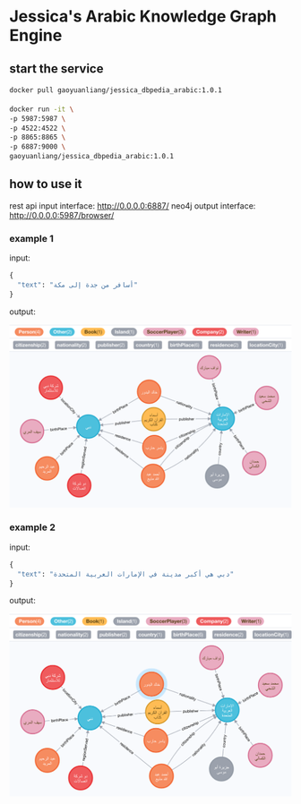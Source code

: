 # Jessica's Arabic Knowledge Graph Engine

## start the service

```bash
docker pull gaoyuanliang/jessica_dbpedia_arabic:1.0.1

docker run -it \
-p 5987:5987 \
-p 4522:4522 \
-p 8865:8865 \
-p 6887:9000 \
gaoyuanliang/jessica_dbpedia_arabic:1.0.1 
```

## how to use it

rest api input interface: http://0.0.0.0:6887/
neo4j output interface: http://0.0.0.0:5987/browser/


### example 1

input:

```python
{
  "text": "أسافر من جدة إلى مكة"
}
```

output:

<img src="WX20201211-224422@2x.png" width=600>

### example 2

input:

```python
{
  "text": "دبي هي أكبر مدينة في الإمارات العربية المتحدة"
}
```

output:

<img src="WX20201211-232620@2x.png" width=600>
